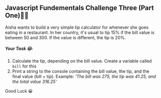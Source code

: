 ## Javascript Fundementals Challenge Three (Part One)💪🏾

Aisha wants to build a very simple tip calculator for whenever she goes eating in a restaurant. In her country, it's usual to tip 15% if the bill value is between 50 and 300. If the value is different, the tip is 20%.

##### Your Task 😃:
1. Calculate the tip, depending on the bill value. Create a variable called `bill` for this
2. Print a string to the console containing the bill value, the tip, and the final value (bill + tip). Example: *'The bill was 275, the tip was 41.25, and the total value 316.25'*

Good Luck 😀
